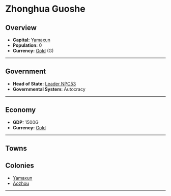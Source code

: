 # Zhonghua Guoshe

## Overview

- **Capital:** [Yamaxun](Yamaxun)
- **Population:** 0
- **Currency:** [Gold](Gold) (G)

---

## Government

- **Head of State:** [Leader NPC53](NPC53)
- **Governmental System:** Autocracy

---

## Economy

- **GDP:** <!-- GDP -->1500G<!-- GDP -->
- **Currency:** [Gold](Gold)

---

## Towns



## Colonies

- [Yamaxun](Yamaxun)
- [Aozhou](Aozhou)

---